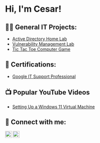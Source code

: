 <h1>Hi, I'm Cesar!

<h2>👨‍💻 General IT Projects:</h2>

  - [Active Directory Home Lab](https://github.com/CeezTheITGuy/ActiveDirectoryLab)
  - [Vulnerability Management Lab](https://github.com/joshmadakor1/Algorithms-Practice)
  - [Tic Tac Toe Computer Game](https://github.com/joshmadakor1/Algorithms-Practice)

<h2>📄 Certifications:</h2>

  - [Google IT Support Professional](https://coursera.org/share/378fa7acbe44f9583d4d1218541338b8)

<h2>📺 Popular YouTube Videos</h2>

- [Setting Up a Windows 11 Virtual Machine](https://www.youtube.com/watch?v=a83ASGn_V_s)

<h2> 🤳 Connect with me:</h2>

[<img align="left" alt="JoshMadakor | YouTube" width="22px" src="https://cdn.jsdelivr.net/npm/simple-icons@v3/icons/youtube.svg" />][youtube]
[<img align="left" alt="JoshMadakor | LinkedIn" width="22px" src="https://cdn.jsdelivr.net/npm/simple-icons@v3/icons/linkedin.svg" />][linkedin]

[youtube]: https://www.youtube.com/channel/UCvch0qtfn8YtxqJXJdSAHAA
[linkedin]: https://www.linkedin.com/in/cfuentes2001/

<!--
**CeezTheITGuy/CeezTheITGuy** is a ✨ _special_ ✨ repository because its `README.md` (this file) appears on your GitHub profile.

Here are some ideas to get you started:

- 🔭 I’m currently working on ...
- 🌱 I’m currently learning ...
- 👯 I’m looking to collaborate on ...
- 🤔 I’m looking for help with ...
- 💬 Ask me about ...
- 📫 How to reach me: ...
- 😄 Pronouns: ...
- ⚡ Fun fact: ...
-->
